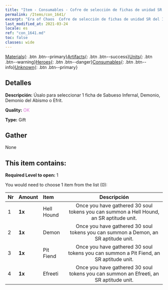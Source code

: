 ```yaml
---
title: "Item - Consumables - Cofre de selección de fichas de unidad SR del Infierno"
permalink: /Items/con_1641/
excerpt: "Era of Chaos  Cofre de selección de fichas de unidad SR del Infierno"
last_modified_at: 2021-03-24
locale: es
ref: "con_1641.md"
toc: false
classes: wide
---
```

 [Materials](/es/Items/){: .btn .btn--primary}[Artifacts](/es/Items/Artifacts/){: .btn .btn--success}[Units](/es/Items/Units/){: .btn .btn--warning}[Heroes](/es/Items/Heroes/){: .btn .btn--danger}[Consumables](/es/Items/Consumables/){: .btn .btn--info}[Unknown](/es/Items/Unknown/){: .btn .btn--primary}

## Detalles
 **Descripción:** Úsalo para seleccionar 1 ficha de Sabueso Infernal, Demonio, Demonio del Abismo o Efrit.

 **Quality:** <span style="color: #DA70D6">OK</span>

 **Type:** Gift

## Gather

  None

## This item contains:

 **Required Level to open:** 1

 You would need to choose 1 item from the list (0):

  | Nr | Amount |     Item    | Descripción |
  |:---|:-------|:------------|:-----------:|
  | 1 |  **1x** | Hell Hound | Once you have gathered 30 soul tokens you can summon a Hell Hound, an SR aptitude unit.  | 
  | 2 |  **1x** | Demon | Once you have gathered 30 soul tokens you can summon a Demon, an SR aptitude unit.  | 
  | 3 |  **1x** | Pit Fiend | Once you have gathered 30 soul tokens you can summon a Pit Fiend, an SR aptitude unit.  | 
  | 4 |  **1x** | Efreeti | Once you have gathered 30 soul tokens you can summon an Efreeti, an SR aptitude unit.  | 
